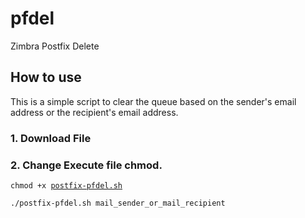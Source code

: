 # pfdel
Zimbra Postfix Delete
<h2>How to use</h2>
<p>This is a simple script to clear the queue based on the sender's email address or the recipient's email address.</p>
<h3>1. Download File</h3>
<h3>2. Change Execute file chmod.</h3>
<p><code>chmod +x&nbsp;<a class="Link--primary" title="postfix-pfdel.sh" href="https://github.com/habiebzain/pfdel/blob/main/postfix-pfdel.sh">postfix-pfdel.sh</a></code></p>
<p><code>./postfix-pfdel.sh mail_sender_or_mail_recipient<a class="Link--primary" title="postfix-pfdel.sh" href="https://github.com/habiebzain/pfdel/blob/main/postfix-pfdel.sh"><br /></a></code></p>
